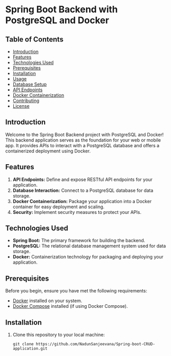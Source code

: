 # Spring Boot Backend with PostgreSQL and Docker


## Table of Contents
- [Introduction](#introduction)
- [Features](#features)
- [Technologies Used](#technologies-used)
- [Prerequisites](#prerequisites)
- [Installation](#installation)
- [Usage](#usage)
- [Database Setup](#database-setup)
- [API Endpoints](#api-endpoints)
- [Docker Containerization](#docker-containerization)
- [Contributing](#contributing)
- [License](#license)

## Introduction

Welcome to the Spring Boot Backend project with PostgreSQL and Docker! This backend application serves as the foundation for your web or mobile app. It provides APIs to interact with a PostgreSQL database and offers a containerized deployment using Docker.

## Features

1. **API Endpoints:** Define and expose RESTful API endpoints for your application.
2. **Database Interaction:** Connect to a PostgreSQL database for data storage.
3. **Docker Containerization:** Package your application into a Docker container for easy deployment and scaling.
4. **Security:** Implement security measures to protect your APIs.


## Technologies Used

- **Spring Boot:** The primary framework for building the backend.
- **PostgreSQL:** The relational database management system used for data storage.
- **Docker:** Containerization technology for packaging and deploying your application.


## Prerequisites

Before you begin, ensure you have met the following requirements:

- [Docker](https://docs.docker.com/get-docker/) installed on your system.
- [Docker Compose](https://docs.docker.com/compose/install/) installed (if using Docker Compose).

## Installation

1. Clone this repository to your local machine:

   ```shell
   git clone https://github.com/NadunSanjeevana/Spring-boot-CRUD-application.git
